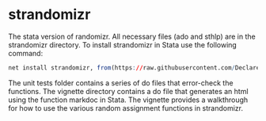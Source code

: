 # strandomizr
The stata version of randomizr. All necessary files (ado and sthlp) are in the strandomizr directory. To install strandomizr in Stata use the following command: 

``` r
net install strandomizr, from(https://raw.githubusercontent.com/DeclareDesign/strandomizr/master/) replace
```

The unit tests folder contains a series of do files that error-check the functions. The vignette directory contains a do file that generates an html using the function markdoc in Stata. The vignette provides a walkthrough for how to use the various random assignment functions in strandomizr.  
